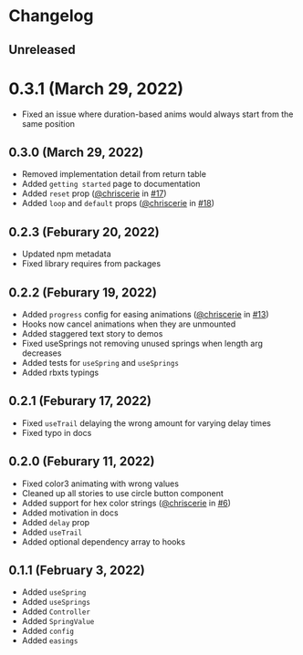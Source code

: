 # Changelog

## Unreleased

# 0.3.1 (March 29, 2022)
* Fixed an issue where duration-based anims would always start from the same position

## 0.3.0 (March 29, 2022)

* Removed implementation detail from return table
* Added `getting started` page to documentation
* Added `reset` prop ([@chriscerie](https://github.com/chriscerie) in [#17](https://github.com/chriscerie/roact-spring/pull/17))
* Added `loop` and `default` props ([@chriscerie](https://github.com/chriscerie) in [#18](https://github.com/chriscerie/roact-spring/pull/18))

## 0.2.3 (Feburary 20, 2022)

* Updated npm metadata
* Fixed library requires from packages

## 0.2.2 (Feburary 19, 2022)

* Added `progress` config for easing animations ([@chriscerie](https://github.com/chriscerie) in [#13](https://github.com/chriscerie/roact-spring/pull/13))
* Hooks now cancel animations when they are unmounted
* Added staggered text story to demos
* Fixed useSprings not removing unused springs when length arg decreases
* Added tests for `useSpring` and `useSprings`
* Added rbxts typings

## 0.2.1 (Feburary 17, 2022)

* Fixed `useTrail` delaying the wrong amount for varying delay times
* Fixed typo in docs

## 0.2.0 (Feburary 11, 2022)

* Fixed color3 animating with wrong values
* Cleaned up all stories to use circle button component
* Added support for hex color strings ([@chriscerie](https://github.com/chriscerie) in [#6](https://github.com/chriscerie/roact-spring/pull/6))
* Added motivation in docs
* Added `delay` prop
* Added `useTrail`
* Added optional dependency array to hooks

## 0.1.1 (February 3, 2022)

* Added `useSpring`
* Added `useSprings`
* Added `Controller`
* Added `SpringValue`
* Added `config`
* Added `easings`